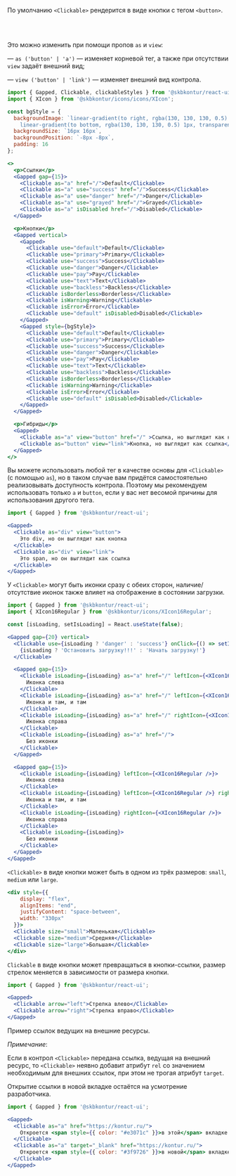По умолчанию `<Clickable>` рендерится в виде кнопки с тегом `<button>`.

<br/>
<br/>

Это можно изменить при помощи пропов `as` и `view`:

— `as ('button' | 'a')` — изменяет корневой тег, а также при отсутствии `view` задаёт внешний вид;

— `view ('button' | 'link')` — изменяет внешний вид контрола.
```jsx harmony
import { Gapped, Clickable, clickableStyles } from '@skbkontur/react-ui';
import { XIcon } from '@skbkontur/icons/icons/XIcon';

const bgStyle = {
  backgroundImage: `linear-gradient(to right, rgba(130, 130, 130, 0.5) 1px, transparent 1px),
    linear-gradient(to bottom, rgba(130, 130, 130, 0.5) 1px, transparent 1px)`,
  backgroundSize: `16px 16px`,
  backgroundPosition: `-8px -8px`,
  padding: 16
};

<>
  <p>Ссылки</p>
  <Gapped gap={15}>
    <Clickable as="a" href="/">Default</Clickable>
    <Clickable as="a" use="success" href="/">Success</Clickable>
    <Clickable as="a" use="danger" href="/">Danger</Clickable>
    <Clickable as="a" use="grayed" href="/">Grayed</Clickable>
    <Clickable as="a" isDisabled href="/">Disabled</Clickable>
  </Gapped>

  <p>Кнопки</p>
  <Gapped vertical>
    <Gapped>
      <Clickable use="default">Default</Clickable>
      <Clickable use="primary">Primary</Clickable>
      <Clickable use="success">Success</Clickable>
      <Clickable use="danger">Danger</Clickable>
      <Clickable use="pay">Pay</Clickable>
      <Clickable use="text">Text</Clickable>
      <Clickable use="backless">Backless</Clickable>
      <Clickable isBorderless>Borderless</Clickable>
      <Clickable isWarning>Warning</Clickable>
      <Clickable isError>Error</Clickable>
      <Clickable use="default" isDisabled>Disabled</Clickable>
    </Gapped>
    <Gapped style={bgStyle}>
      <Clickable use="default">Default</Clickable>
      <Clickable use="primary">Primary</Clickable>
      <Clickable use="success">Success</Clickable>
      <Clickable use="danger">Danger</Clickable>
      <Clickable use="pay">Pay</Clickable>
      <Clickable use="text">Text</Clickable>
      <Clickable use="backless">Backless</Clickable>
      <Clickable isBorderless>Borderless</Clickable>
      <Clickable isWarning>Warning</Clickable>
      <Clickable isError>Error</Clickable>
      <Clickable use="default" isDisabled>Disabled</Clickable>
    </Gapped>
  </Gapped>

  <p>Гибриды</p>
  <Gapped>
    <Clickable as="a" view="button" href="/" >Ссылка, но выглядит как кнопка</Clickable>
    <Clickable as="button" view="link">Кнопка, но выглядит как ссылка</Clickable>
  </Gapped>
</>
```

Вы можете использовать любой тег в качестве основы для `<Clickable>` (с помощью `as`), но в таком случае вам придётся самостоятельно реализовывать доступность контрола. Поэтому мы рекомендуем использовать только `a` и `button`, если у вас нет весомой причины для использования другого тега.
```jsx harmony
import { Gapped } from '@skbkontur/react-ui';

<Gapped>
  <Clickable as="div" view="button">
    Это div, но он выглядит как кнопка
  </Clickable>
  <Clickable as="div" view="link">
    Это span, но он выглядит как ссылка
  </Clickable>
</Gapped>
```

У `<Clickable>` могут быть иконки сразу с обеих сторон, наличие/отсутствие иконок также влияет на отображение в состоянии загрузки.
```jsx harmony
import { Gapped } from '@skbkontur/react-ui';
import { XIcon16Regular } from '@skbkontur/icons/XIcon16Regular';

const [isLoading, setIsLoading] = React.useState(false);

<Gapped gap={20} vertical>
  <Clickable use={isLoading ? 'danger' : 'success'} onClick={() => setIsLoading(!isLoading)}>
    {isLoading ? 'Остановить загрузку!!!' : 'Начать загрузку!'}
  </Clickable>

  <Gapped gap={15}>
    <Clickable isLoading={isLoading} as="a" href="/" leftIcon={<XIcon16Regular />}>
      Иконка слева
    </Clickable>
    <Clickable isLoading={isLoading} as="a" href="/" leftIcon={<XIcon16Regular />} rightIcon={<XIcon16Regular />}>
      Иконка и там, и там
    </Clickable>
    <Clickable isLoading={isLoading} as="a" href="/" rightIcon={<XIcon16Regular />}>
      Иконка справа
    </Clickable>
    <Clickable isLoading={isLoading} as="a" href="/">
      Без иконки
    </Clickable>
  </Gapped>

  <Gapped gap={15}>
    <Clickable isLoading={isLoading} leftIcon={<XIcon16Regular />}>
      Иконка слева
    </Clickable>
    <Clickable isLoading={isLoading} leftIcon={<XIcon16Regular />} rightIcon={<XIcon16Regular />}>
      Иконка и там, и там
    </Clickable>
    <Clickable isLoading={isLoading} rightIcon={<XIcon16Regular />}>
      Иконка справа
    </Clickable>
    <Clickable isLoading={isLoading}>
      Без иконки
    </Clickable>
  </Gapped>
</Gapped>
```

`<Clickable>` в виде кнопки может быть в одном из трёх размеров: `small`, `medium` или `large`.
```jsx harmony
<div style={{
    display: "flex",
    alignItems: "end",
    justifyContent: "space-between",
    width: "330px"
  }}>
  <Clickable size="small">Маленькая</Clickable>
  <Clickable size="medium">Средняя</Clickable>
  <Clickable size="large">Большая</Clickable>
</div>
```

`Clickable` в виде кнопки может превращаться в кнопки-ссылки, размер стрелок меняется в зависимости от размера кнопки.
```jsx harmony
import { Gapped } from '@skbkontur/react-ui';

<Gapped>
  <Clickable arrow="left">Стрелка влево</Clickable>
  <Clickable arrow="right">Стрелка вправо</Clickable>
</Gapped>
```

Пример ссылок ведущих на внешние ресурсы.

_Примечание_:

Если в контрол `<Clickable>` передана ссылка, ведущая на внешний ресурс, то `<Clickable>` неявно добавит атрибут `rel` со значением необходимым для внешних ссылок, при этом не трогая атрибут `target`.

Открытие ссылки в новой вкладке остаётся на усмотрение разработчика.

```jsx harmony
import { Gapped } from '@skbkontur/react-ui';

<Gapped>
  <Clickable as="a" href="https://kontur.ru/">
    Откроется <span style={{ color: "#e3071c" }}>в этой</span> вкладке
  </Clickable>
  <Clickable as="a" target="_blank" href="https://kontur.ru/">
    Откроется <span style={{ color: "#3f9726" }}>в новой</span> вкладке
  </Clickable>
</Gapped>
```
